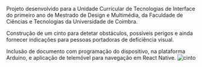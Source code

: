 Projeto desenvolvido para a Unidade Curricular de Tecnologias de Interface do primeiro ano de Mestrado de Design e Multimédia, da Faculdade de Ciências e Tecnologias da Universidade de Coimbra.

Construção de um cinto para detetar obstáculos, possíveis perigos e ainda fornecer indicações para pessoas portadoras de deficiência visual.

Inclusão de documento com programação do dispositivo, na plataforma Arduino, e aplicação de telemóvel para navegação em React Native.
![cinto](https://github.com/anarodrigues462/BlindPeopleProject/assets/79944212/e6288c4e-4a83-4711-b5d6-5b0374da33f3)

